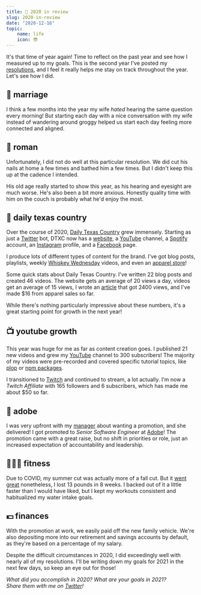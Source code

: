```yaml
---
title: 📅 2020 in review
slug: 2020-in-review
date: "2020-12-16"
topic:
    name: life
    icon: 😎
---
```


It's that time of year again! Time to reflect on the past year and see how I measured up to my goals. This is the second year I've posted my [resolutions][resolutions], and I feel it really helps me stay on track throughout the year. Let's see how I did.

## 💏 marriage

I think a few months into the year my wife _hated_ hearing the same question every morning! But starting each day with a nice conversation with my wife instead of wandering around groggy helped us start each day feeling more connected and aligned.

## 🐶 roman

Unfortunately, I did not do well at this particular resolution. We did cut his nails at home a few times and bathed him a few times. But I didn't keep this up at the cadence I intended.

His old age really started to show this year, as his hearing and eyesight are much worse. He's also been a bit more anxious. Honestly quality time with him on the couch is probably what he'd enjoy the most.

## 🤠 daily texas country

Over the course of 2020, [Daily Texas Country][dtxc] grew immensely. Starting as just a [Twitter][dtxc-twitter] bot, DTXC now has a [website][dtxc], a [YouTube][dtxc-youtube] channel, a [Spotify][dtxc-spotify] account, an [Instagram][dtxc-instagram] profile, and a [Facebook][dtxc-facebook] page.

I produce lots of different types of content for the brand. I've got blog posts, playlists, weekly [Whiskey Wednesday][whiskey-wednesday] videos, and even an [apparel store][dtxc-store]!

Some quick stats about Daily Texas Country. I've written 22 blog posts and created 46 videos. The website gets an average of 20 views a day, videos get an average of 15 views, I wrote an [article][koe] that got 2400 views, and I've made $16 from apparel sales so far.

While there's nothing particularly impressive about these numbers, it's a great starting point for growth in the next year!

## 📺 youtube growth

This year was huge for me as far as content creation goes. I published 21 new videos and grew my [YouTube][youtube] channel to 300 subscribers! The majority of my videos were pre-recorded and covered specific tutorial topics, like [plop][plop] or [npm packages][npm].

I transitioned to [Twitch][twitch] and continued to stream, a lot actually. I'm now a _Twitch Affiliate_ with 165 followers and 6 subscribers, which has made me about $50 so far.

## 🎨 adobe

I was very upfront with my [manager][manager] about wanting a promotion, and she delivered! I got promoted to _Senior Software Engineer_ at [Adobe][adobe]! The promotion came with a great raise, but no shift in priorities or role, just an increased expectation of accountability and leadership.

## 🏋🏼‍♂️ fitness

Due to COVID, my summer cut was actually more of a fall cut. But it [went great][cut] nonetheless, I lost 13 pounds in 8 weeks. I backed out of it a little faster than I would have liked, but I kept my workouts consistent and habitualized my water intake goals.

## 💵 finances

With the promotion at work, we easily paid off the new family vehicle. We're also depositing more into our retirement and savings accounts by default, as they're based on a percentage of my salary.

Despite the difficult circumstances in 2020, I did exceedingly well with nearly all of my resolutions. I'll be writing down my goals for 2021 in the next few days, so keep an eye out for those!

_What did you accomplish in 2020? What are your goals in 2021?_  
_Share them with me on [Twitter][twitter]!_

[twitter]: https://twitter.com/bradgarropy
[cut]: https://twitter.com/bradgarropy/status/1320939407118139395
[adobe]: https://www.adobe.com
[manager]: https://twitter.com/nicolecornelson
[twitch]: https://twitch.tv/bradgarropy
[plop]: https://youtube.com/playlist?list=PL6Mu1AMmTL-vR7eK-1EqewignxemucVo2
[npm]: https://youtube.com/playlist?list=PL6Mu1AMmTL-sbySI5prQ6O6t79leQLUcb
[youtube]: https://youtube.com/bradgarropy
[koe]: https://dailytexascountry.com/posts/koe-wetzel-sells-out
[dtxc-spotify]: https://dailytexascountry.com/spotify
[whiskey-wednesday]: https://youtube.com/playlist?list=PLxHXw07TDx4ve5Cl9i1fiwjK7_-3cOA1U
[dtxc-store]: https://dailytexascountry.com/store
[dtxc]: https://dailytexascountry.com
[dtxc-twitter]: https://dailytexascountry.com/twitter
[dtxc-youtube]: https://dailytexascountry.com/youtube
[dtxc-instagram]: https://dailytexascountry.com/instagram
[dtxc-facebook]: https://dailytexascountry.com/facebook
[resolutions]: /blog/goals-for-2020
